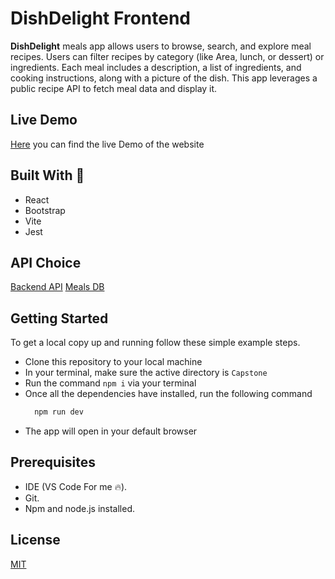 # DishDelight Frontend

**DishDelight** meals app allows users to browse, search, and explore meal recipes. Users can filter recipes by category (like Area, lunch, or dessert) or ingredients. Each meal includes a description, a list of ingredients, and cooking instructions, along with a picture of the dish. This app leverages a public recipe API to fetch meal data and display it.

## Live Demo
<a href="https://dishdelight-frontend.onrender.com/" target="_blank" rel="noopener noreferrer">Here</a> you can find the live Demo of the website

## Built With 🔨

- React
- Bootstrap
- Vite
- Jest

## API Choice

<a href="https://dishdelight-backend.onrender.com" target="_blank" rel="noopener noreferrer">Backend API</a>
<a href="https://www.themealdb.com/api.php" target="_blank" rel="noopener noreferrer">Meals DB</a>

## Getting Started

To get a local copy up and running follow these simple example steps.

- Clone this repository to your local machine
- In your terminal, make sure the active directory is `Capstone`
- Run the command `npm i` via your terminal
- Once all the dependencies have installed, run the following command
  ```bash 
    npm run dev
    ```
- The app will open in your default browser

## Prerequisites

- IDE (VS Code For me 🔥).
- Git.
- Npm and node.js installed.

## License

<a href="https://choosealicense.com/licenses/mit/" target="_blank" rel="noopener noreferrer">MIT</a>
